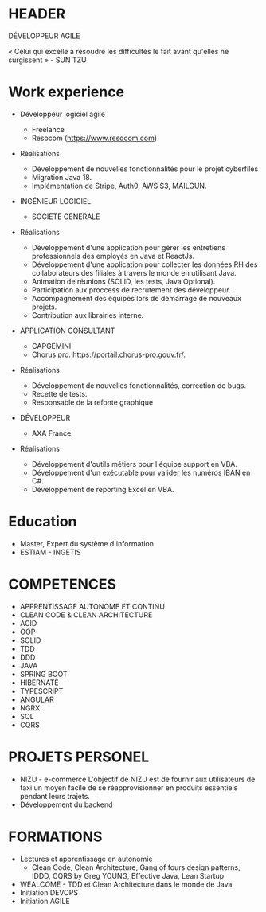 # HEADER

DÉVELOPPEUR AGILE

« Celui qui excelle à résoudre les difficultés le fait avant qu'elles ne surgissent » - SUN TZU

# Work experience

- Développeur logiciel agile
    - Freelance
    - Resocom (https://www.resocom.com)
- Réalisations
    - Développement de nouvelles fonctionnalités pour le projet cyberfiles
    - Migration Java 18.
    - Implémentation de Stripe, Auth0, AWS S3, MAILGUN.

- INGÉNIEUR LOGICIEL
    - SOCIETE GENERALE
- Réalisations
    - Développement d'une application pour gérer les entretiens professionnels des employés en Java et ReactJs.
    - Développement d'une application pour collecter les données RH des collaborateurs des filiales à travers le monde
      en utilisant Java.
    - Animation de réunions (SOLID, les tests, Java Optional).
    - Participation aux proccess de recrutement des développeur.
    - Accompagnement des équipes lors de démarrage de nouveaux projets.
    - Contribution aux librairies interne.

- APPLICATION CONSULTANT
    - CAPGEMINI
    - Chorus pro: https://portail.chorus-pro.gouv.fr/.
- Réalisations
    - Développement de nouvelles fonctionnalités, correction de bugs.
    - Recette de tests.
    - Responsable de la refonte graphique

- DÉVELOPPEUR
    - AXA France
- Réalisations
    - Développement d'outils métiers pour l'équipe support en VBA.
    - Développement d'un exécutable pour valider les numéros IBAN en C#.
    - Développement de reporting Excel en VBA.

# Education

- Master, Expert du système d'information
- ESTIAM - INGETIS

# COMPETENCES

- APPRENTISSAGE AUTONOME ET CONTINU
- CLEAN CODE & CLEAN ARCHITECTURE
- ACID
- OOP
- SOLID
- TDD
- DDD
- JAVA
- SPRING BOOT
- HIBERNATE
- TYPESCRIPT
- ANGULAR
- NGRX
- SQL
- CQRS

# PROJETS PERSONEL

- NIZU - e-commerce
  L'objectif de NIZU est de fournir aux utilisateurs de taxi un moyen facile de se réapprovisionner en produits
  essentiels pendant leurs trajets.
- Développement du backend

# FORMATIONS

- Lectures et apprentissage en autonomie
    - Clean Code, Clean Architecture, Gang of fours design patterns, IDDD, CQRS by Greg YOUNG, Effective Java, Lean
      Startup
- WEALCOME - TDD et Clean Architecture dans le monde de Java
- Initiation DEVOPS
- Initiation AGILE
